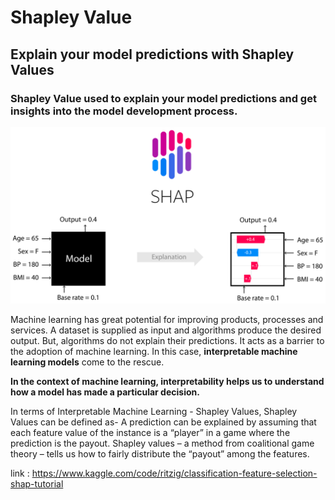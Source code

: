 <h1>Shapley Value</h1>

<h2>Explain your model predictions with Shapley Values</h2>

<h3>Shapley Value used to explain your model predictions and get insights into the model development process.</h3>

<img src="imgs/shap_header.svg" alt="shapley">

<p>
    Machine learning has great potential for improving products, 
    processes and services. A dataset is supplied as input and algorithms produce the desired output. 
    But, algorithms do not explain their predictions. 
    It acts as a barrier to the adoption of machine learning. 
    In this case, <b>interpretable machine learning models</b> come to the rescue.
</p>

<b>
    In the context of machine learning, 
    interpretability helps us to understand how a model has made a particular decision.
</b>

<p>
    In terms of Interpretable Machine Learning - Shapley Values, Shapley Values can be defined as-
    A prediction can be explained by assuming that each feature value of the instance is a “player” 
    in a game where the prediction is the payout. 
    Shapley values – a method from coalitional game theory – tells us how to fairly distribute the “payout” 
    among the features.
</p>


link : https://www.kaggle.com/code/ritzig/classification-feature-selection-shap-tutorial
